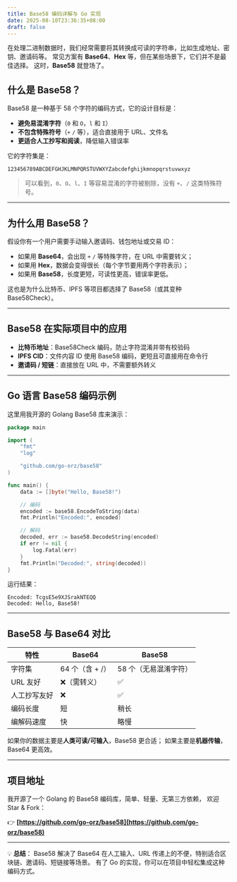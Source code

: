 ```yaml
---
title: Base58 编码详解与 Go 实现
date: 2025-08-10T23:36:35+08:00
draft: false
---
```

在处理二进制数据时，我们经常需要将其转换成可读的字符串，比如生成地址、密钥、邀请码等。
常见方案有 **Base64**、**Hex** 等，但在某些场景下，它们并不是最佳选择。
这时，**Base58** 就登场了。

## 什么是 Base58？

Base58 是一种基于 58 个字符的编码方式，它的设计目标是：

* **避免易混淆字符**（`0` 和 `O`，`l` 和 `I`）
* **不包含特殊符号**（`+` `/` 等），适合直接用于 URL、文件名
* **更适合人工抄写和阅读**，降低输入错误率

它的字符集是：

```
123456789ABCDEFGHJKLMNPQRSTUVWXYZabcdefghijkmnopqrstuvwxyz
```

> 可以看到，`0`、`O`、`l`、`I` 等容易混淆的字符被剔除，没有 `+`、`/` 这类特殊符号。

---

## 为什么用 Base58？

假设你有一个用户需要手动输入邀请码、钱包地址或交易 ID：

* 如果用 **Base64**，会出现 `+` `/` 等特殊字符，在 URL 中需要转义；
* 如果用 **Hex**，数据会变得很长（每个字节要用两个字符表示）；
* 如果用 **Base58**，长度更短，可读性更高，错误率更低。

这也是为什么比特币、IPFS 等项目都选择了 Base58（或其变种 Base58Check）。

---

## Base58 在实际项目中的应用

* **比特币地址**：Base58Check 编码，防止字符混淆并带有校验码
* **IPFS CID**：文件内容 ID 使用 Base58 编码，更短且可直接用在命令行
* **邀请码 / 短链**：直接放在 URL 中，不需要额外转义

---

## Go 语言 Base58 编码示例

这里用我开源的 Golang Base58 库来演示：

```go
package main

import (
	"fmt"
	"log"

	"github.com/go-orz/base58"
)

func main() {
	data := []byte("Hello, Base58!")

	// 编码
	encoded := base58.EncodeToString(data)
	fmt.Println("Encoded:", encoded)

	// 解码
	decoded, err := base58.DecodeString(encoded)
	if err != nil {
		log.Fatal(err)
	}
	fmt.Println("Decoded:", string(decoded))
}
```

运行结果：

```
Encoded: TcgsE5e9XJSrakNTEQQ
Decoded: Hello, Base58!
```

---

## Base58 与 Base64 对比

| 特性     | Base64      | Base58       |
| ------ | ----------- | ------------ |
| 字符集    | 64 个（含 + /） | 58 个（无易混淆字符） |
| URL 友好 | ❌（需转义）      | ✅            |
| 人工抄写友好 | ❌           | ✅            |
| 编码长度   | 短           | 稍长           |
| 编解码速度  | 快           | 略慢           |

如果你的数据主要是**人类可读/可输入**，Base58 更合适；
如果主要是**机器传输**，Base64 更高效。

---

## 项目地址

我开源了一个 Golang 的 Base58 编码库，简单、轻量、无第三方依赖，
欢迎 Star & Fork：

👉 **[https://github.com/go-orz/base58](https://github.com/go-orz/base58)**

---

💡 **总结**：
Base58 解决了 Base64 在人工输入、URL 传递上的不便，特别适合区块链、邀请码、短链接等场景。
有了 Go 的实现，你可以在项目中轻松集成这种编码方式。

